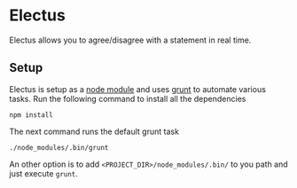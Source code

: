 Electus
=======

Electus allows you to agree/disagree with a statement in real time.

Setup
-----

Electus is setup as a [node module][1] and uses [grunt][2] to automate
various tasks. Run the following command to install all the
dependencies

    npm install

The next command runs the default grunt task

    ./node_modules/.bin/grunt

An other option is to add `<PROJECT_DIR>/node_modules/.bin/` to you
path and just execute `grunt`.

[1]: https://github.com/joyent/node/wiki/modules "Node.js documentation on modules"
[2]: http://gruntjs.com/ "grunt.js homepage"